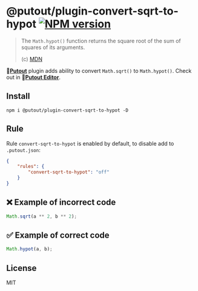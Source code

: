 # @putout/plugin-convert-sqrt-to-hypot [![NPM version][NPMIMGURL]][NPMURL]

[NPMIMGURL]: https://img.shields.io/npm/v/@putout/plugin-convert-sqrt-to-hypot.svg?style=flat&longCache=true
[NPMURL]: https://npmjs.org/package/@putout/plugin-convert-sqrt-to-hypot "npm"

> The `Math.hypot()` function returns the square root of the sum of squares of its arguments.
>
> (c) [MDN](https://developer.mozilla.org/en-US/docs/Web/JavaScript/Reference/Global_Objects/Math/hypot)

🐊[**Putout**](https://github.com/coderaiser/putout) plugin adds ability to convert `Math.sqrt()` to `Math.hypot()`.
Check out in 🐊[**Putout Editor**](https://putout.cloudcmd.io/#/gist/a35660f8883687ddfe53f8fbc36706ad/d83e26a547f71128f94af1d3fd542557ce820f1a).

## Install

```
npm i @putout/plugin-convert-sqrt-to-hypot -D
```

## Rule

Rule `convert-sqrt-to-hypot` is enabled by default, to disable add to `.putout.json`:

```json
{
    "rules": {
        "convert-sqrt-to-hypot": "off"
    }
}
```

## ❌ Example of incorrect code

```js
Math.sqrt(a ** 2, b ** 2);

```

## ✅ Example of correct code

```js
Math.hypot(a, b);
```

## License

MIT
